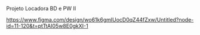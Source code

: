 Projeto Locadora BD e PW II

https://www.figma.com/design/wo61k6gmIUocD0qZ44fZxw/Untitled?node-id=11-120&t=ptTtAI05w8E0gkXI-1
